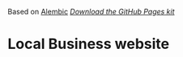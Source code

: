 Based on [Alembic](https://alembic.darn.es/) *[Download the GitHub Pages kit](https://github.com/daviddarnes/alembic-kit/archive/remote-theme.zip)*

# Local Business website 
